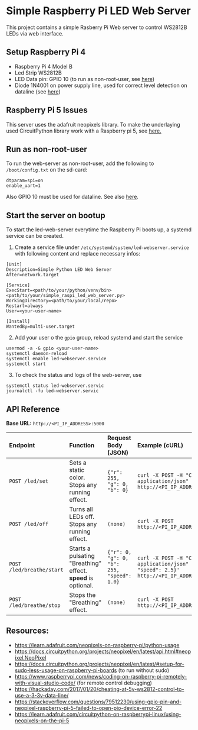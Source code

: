 # Simple Raspberry Pi LED Web Server

This project contains a simple Rasberry Pi Web server to control WS2812B LEDs via web interface.

## Setup Raspberry Pi 4
- Raspberry Pi 4 Model B
- Led Strip WS2812B
- LED Data pin: GPIO 10 (to run as non-root-user, see [here](https://docs.circuitpython.org/projects/neopixel/en/latest/#setup-for-sudo-less-usage-on-raspberry-pi-boards))
- Diode 1N4001 on power supply line, used for correct level detection on dataline (see [here](https://learn.adafruit.com/neopixels-on-raspberry-pi/raspberry-pi-wiring#raspberry-pi-wiring-with-diode-3006462))

## Raspberry Pi 5 Issues

This server uses the adafruit neopixels library. To make the underlaying used CircuitPython library work with a Raspberry pi 5, see [here.](https://learn.adafruit.com/circuitpython-on-raspberrypi-linux/using-neopixels-on-the-pi-5)

## Run as non-root-user
To run the web-server as non-root-user, add the following to `/boot/config.txt` on the sd-card:

```
dtparam=spi=on
enable_uart=1
```

Also GPIO 10 must be used for dataline. See also [here](https://docs.circuitpython.org/projects/neopixel/en/latest/#setup-for-sudo-less-usage-on-raspberry-pi-boards).

## Start the server on bootup

To start the led-web-server everytime the Raspberry Pi boots up, a systemd service can be created.

1. Create a service file under `/etc/systemd/system/led-webserver.service` with following content and replace necessary infos:

```
[Unit]
Description=Simple Python LED Web Server
After=network.target

[Service]
ExecStart=<path/to/your/python/venv/bin> <path/to/your/simple_raspi_led_web_server.py>
WorkingDirectory=<path/to/your/local/repo>
Restart=always
User=<your-user-name>

[Install]
WantedBy=multi-user.target
```

2. Add your user o the `gpio` group, reload systemd and start the service

```
usermod -a -G gpio <your-user-name>
systemctl daemon-reload
systemctl enable led-webserver.service
systemctl start
```

3. To check the status and logs of the web-server, use

```
systemctl status led-webserver.servic
journalctl -fu led-webserver.servic
```

## API Reference

**Base URL:** `http://<PI_IP_ADDRESS>:5000`

| Endpoint | Function | Request Body (JSON) | Example (cURL) |
| :--- | :--- | :--- | :--- |
| `POST /led/set`| Sets a static color. Stops any running effect. | `{"r": 255, "g": 0, "b": 0}`| `curl -X POST -H "Content-Type: application/json" -d '{"r":0,"g":255,"b":0}' http://<PI_IP_ADDRESS>:5000/led/set` |
| `POST /led/off`| Turns all LEDs off. Stops any running effect. | `(none)` | `curl -X POST http://<PI_IP_ADDRESS>:5000/led/off` |
| `POST /led/breathe/start`| Starts a pulsating "Breathing" effect.<br>**speed** is optional. | `{"r": 0, "g": 0, "b": 255, "speed": 1.0}`| `curl -X POST -H "Content-Type: application/json" -d '{"r":0,"g":0,"b":255, "speed": 2.5}' http://<PI_IP_ADDRESS>:5000/led/breathe/start` |
| `POST /led/breathe/stop`| Stops the "Breathing" effect. | `(none)` | `curl -X POST http://<PI_IP_ADDRESS>:5000/led/breathe/stop` |


## Resources:
- https://learn.adafruit.com/neopixels-on-raspberry-pi/python-usage
- https://docs.circuitpython.org/projects/neopixel/en/latest/api.html#neopixel.NeoPixel
- https://docs.circuitpython.org/projects/neopixel/en/latest/#setup-for-sudo-less-usage-on-raspberry-pi-boards (to run without sudo)
- https://www.raspberrypi.com/news/coding-on-raspberry-pi-remotely-with-visual-studio-code/ (for remote control debugging)
- https://hackaday.com/2017/01/20/cheating-at-5v-ws2812-control-to-use-a-3-3v-data-line/
- https://stackoverflow.com/questions/79512230/using-gpio-pin-and-neopixel-raspberry-pi-5-failed-to-open-pio-device-error-22
- https://learn.adafruit.com/circuitpython-on-raspberrypi-linux/using-neopixels-on-the-pi-5
